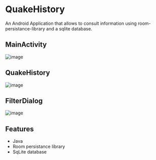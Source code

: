 # QuakeHistory
An Android Application that allows to consult information using room-persistance-library and a sqlite database.

## MainActivity
![image](https://user-images.githubusercontent.com/94985283/222416668-0849b833-7646-4dc0-8630-41f483bc8fb6.png)

## QuakeHistory
![image](https://user-images.githubusercontent.com/94985283/222416720-cc80ec24-0f26-48fa-b431-b2d58c9c4acc.png)

## FilterDialog
![image](https://user-images.githubusercontent.com/94985283/222416905-8dacfb17-4c6d-4a61-8545-50703c4efa23.png)

## Features
- Java
- Room persistance library
- SqLite database


